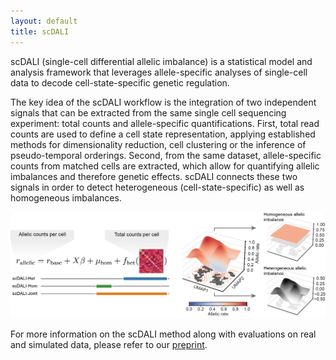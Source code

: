 ```yaml
---
layout: default
title: scDALI
---
```


scDALI (single-cell differential allelic imbalance) is a statistical model and analysis framework that leverages allele-specific analyses of single-cell data to decode cell-state-specific genetic regulation. 

The key idea of the scDALI workflow is the integration of two independent signals that can be extracted from the same single cell sequencing experiment: total counts and allele-specific quantifications. First, total read counts are used to define a cell state representation, applying established methods for dimensionality reduction, cell clustering or the inference of pseudo-temporal orderings. Second, from the same dataset, allele-specific counts from matched cells are extracted, which allow for quantifying allelic imbalances and therefore genetic effects. scDALI connects these two signals in order to detect heterogeneous (cell-state-specific) as well as homogeneous imbalances.

![Abstract](https://raw.githubusercontent.com/PMBio/scdali/main/.github/images/github_graphical_abstract.png)

For more information on the scDALI method along with evaluations on real and simulated data, please refer to our [preprint](https://www.biorxiv.org/content/10.1101/2021.03.19.436142v1).
